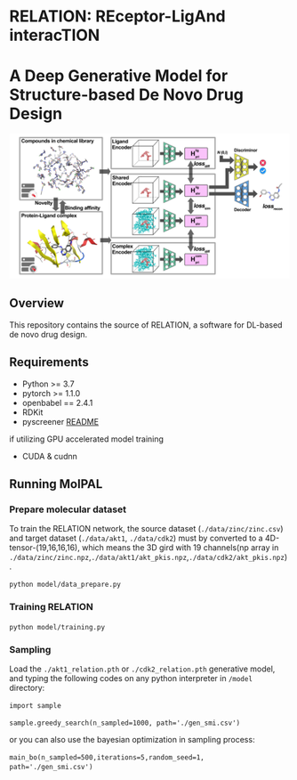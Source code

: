 # RELATION: REceptor-LigAnd interacTION
# A Deep Generative Model for Structure-based De Novo Drug Design

![overview of the architecture of RELATION](/images/figure.png)

## Overview
This repository contains the source of RELATION, a software for DL-based de novo drug design.


## Requirements
- Python >= 3.7
- pytorch >= 1.1.0
- openbabel == 2.4.1
- RDKit
- pyscreener [README](https://github.com/coleygroup/pyscreener)

if utilizing GPU accelerated model training 
- CUDA & cudnn 




## Running MolPAL

### Prepare molecular dataset
To train the RELATION network, the source dataset (`./data/zinc/zinc.csv`) and target dataset (`./data/akt1`, `./data/cdk2`) must by converted to a 4D-tensor-(19,16,16,16), which means the 3D gird with 19 channels(np array in `./data/zinc/zinc.npz`,`./data/akt1/akt_pkis.npz`,`./data/cdk2/akt_pkis.npz`).
 
 `python model/data_prepare.py`


### Training RELATION

`python model/training.py`




### Sampling

Load the `./akt1_relation.pth` or `./cdk2_relation.pth` generative model, and typing the following codes on any python interpreter   in `/model` directory:

`import sample`  


`sample.greedy_search(n_sampled=1000, path='./gen_smi.csv')`

or you can also use the bayesian optimization in sampling process:

`main_bo(n_sampled=500,iterations=5,random_seed=1, path='./gen_smi.csv')`


